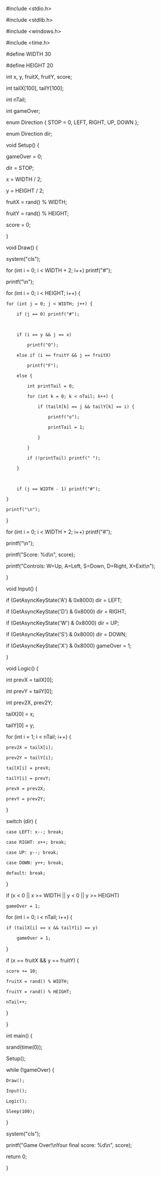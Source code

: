 #include <stdio.h>

#include <stdlib.h>

#include <windows.h>

#include <time.h>

#define WIDTH 30

#define HEIGHT 20

int x, y, fruitX, fruitY, score;

int tailX[100], tailY[100];

int nTail;

int gameOver;

enum Direction { STOP = 0, LEFT, RIGHT, UP, DOWN };

enum Direction dir;

void Setup() {

gameOver = 0;

dir = STOP;

x = WIDTH / 2;

y = HEIGHT / 2;

fruitX = rand() % WIDTH;

fruitY = rand() % HEIGHT;

score = 0;

}

void Draw() {

system("cls");

for (int i = 0; i < WIDTH + 2; i++) printf("#");

printf("\n");



for (int i = 0; i < HEIGHT; i++) {

    for (int j = 0; j < WIDTH; j++) {

        if (j == 0) printf("#");



        if (i == y && j == x)

            printf("O");

        else if (i == fruitY && j == fruitX)

            printf("F");

        else {

            int printTail = 0;

            for (int k = 0; k < nTail; k++) {

                if (tailX[k] == j && tailY[k] == i) {

                    printf("o");

                    printTail = 1;

                }

            }

            if (!printTail) printf(" ");

        }



        if (j == WIDTH - 1) printf("#");

    }

    printf("\n");

}



for (int i = 0; i < WIDTH + 2; i++) printf("#");

printf("\n");



printf("Score: %d\n", score);

printf("Controls: W=Up, A=Left, S=Down, D=Right, X=Exit\n");

}

void Input() {

if (GetAsyncKeyState('A') & 0x8000) dir = LEFT;

if (GetAsyncKeyState('D') & 0x8000) dir = RIGHT;

if (GetAsyncKeyState('W') & 0x8000) dir = UP;

if (GetAsyncKeyState('S') & 0x8000) dir = DOWN;

if (GetAsyncKeyState('X') & 0x8000) gameOver = 1;

}

void Logic() {

int prevX = tailX[0];

int prevY = tailY[0];

int prev2X, prev2Y;



tailX[0] = x;

tailY[0] = y;



for (int i = 1; i < nTail; i++) {

    prev2X = tailX[i];

    prev2Y = tailY[i];

    tailX[i] = prevX;

    tailY[i] = prevY;

    prevX = prev2X;

    prevY = prev2Y;

}



switch (dir) {

    case LEFT: x--; break;

    case RIGHT: x++; break;

    case UP: y--; break;

    case DOWN: y++; break;

    default: break;

}



if (x < 0 || x >= WIDTH || y < 0 || y >= HEIGHT)

    gameOver = 1;



for (int i = 0; i < nTail; i++) {

    if (tailX[i] == x && tailY[i] == y)

        gameOver = 1;

}



if (x == fruitX && y == fruitY) {

    score += 10;

    fruitX = rand() % WIDTH;

    fruitY = rand() % HEIGHT;

    nTail++;

}

}

int main() {

srand(time(0));

Setup();

while (!gameOver) {

    Draw();

    Input();

    Logic();

    Sleep(100);

}



system("cls");

printf("Game Over!\nYour final score: %d\n", score);

return 0;

}
